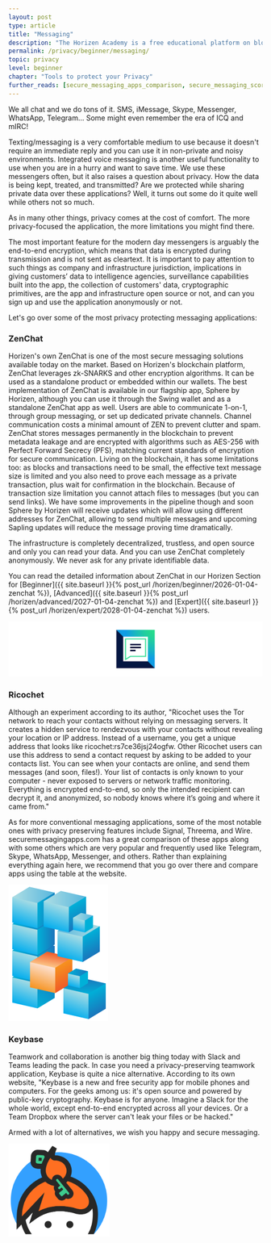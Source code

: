 ```yaml
---
layout: post
type: article
title: "Messaging"
description: "The Horizen Academy is a free educational platform on blockchain technology, cryptocurrency, and privacy. In this article, we review the importance of choosing a privacy-based messaging app for communication."
permalink: /privacy/beginner/messaging/
topic: privacy
level: beginner
chapter: "Tools to protect your Privacy"
further_reads: [secure_messaging_apps_comparison, secure_messaging_scorecard_a_thorough_review_of_top_trending_apps]
---
```


We all chat and we do tons of it. SMS, iMessage, Skype, Messenger, WhatsApp, Telegram... Some might even remember the era of ICQ and mIRC!

Texting/messaging is a very comfortable medium to use because it doesn't require an immediate reply and you can use it in non-private and noisy environments. Integrated voice messaging is another useful functionality to use when you are in a hurry and want to save time. We use these messengers often, but it also raises a question about privacy. How the data is being kept, treated, and transmitted? Are we protected while sharing private data over these applications? Well, it turns out some do it quite well while others not so much.

As in many other things, privacy comes at the cost of comfort. The more privacy-focused the application, the more limitations you might find there.

The most important feature for the modern day messengers is arguably the end-to-end encryption, which means that data is encrypted during transmission and is not sent as cleartext. It is important to pay attention to such things as company and infrastructure jurisdiction, implications in giving customers’ data to intelligence agencies, surveillance capabilities built into the app, the collection of customers' data, cryptographic primitives, are the app and infrastructure open source or not, and can you sign up and use the application anonymously or not.

Let's go over some of the most privacy protecting messaging applications:

### ZenChat

Horizen's own ZenChat is one of the most secure messaging solutions available today on the market. Based on Horizen's blockchain platform, ZenChat leverages zk-SNARKS and other encryption algorithms. It can be used as a standalone product or embedded within our wallets. The best implementation of ZenChat is available in our flagship app, Sphere by Horizen, although you can use it through the Swing wallet and as a standalone ZenChat app as well. Users are able to communicate 1-on-1, through group messaging, or set up dedicated private channels. Channel communication costs a minimal amount of ZEN to prevent clutter and spam. ZenChat stores messages permanently in the blockchain to prevent metadata leakage and are encrypted with algorithms such as AES-256 with Perfect Forward Secrecy (PFS), matching current standards of encryption for secure communication. Living on the blockchain, it has some limitations too: as blocks and transactions need to be small, the effective text message size is limited and you also need to prove each message as a private transaction, plus wait for confirmation in the blockchain. Because of transaction size limitation you cannot attach files to messages (but you can send links). We have some improvements in the pipeline though and soon Sphere by Horizen will receive updates which will allow using different addresses for ZenChat, allowing to send multiple messages and upcoming Sapling updates will reduce the message proving time dramatically.

The infrastructure is completely decentralized, trustless, and open source and only you can read your data. And you can use ZenChat completely anonymously. We never ask for any private identifiable data.

You can read the detailed information about ZenChat in our Horizen Section for [Beginner]({{ site.baseurl }}{% post_url /horizen/beginner/2026-01-04-zenchat %}), [Advanced]({{ site.baseurl }}{% post_url /horizen/advanced/2027-01-04-zenchat %}) and [Expert]({{ site.baseurl }}{% post_url /horizen/expert/2028-01-04-zenchat %}) users.

![ZenChat](/assets/post_files/privacy/beginner/messaging/chat.jpg)

### Ricochet

Although an experiment according to its author, "Ricochet uses the Tor network to reach your contacts without relying on messaging servers. It creates a hidden service to rendezvous with your contacts without revealing your location or IP address. Instead of a username, you get a unique address that looks like ricochet:rs7ce36jsj24ogfw. Other Ricochet users can use this address to send a contact request by asking to be added to your contacts list. You can see when your contacts are online, and send them messages (and soon, files!). Your list of contacts is only known to your computer - never exposed to servers or network traffic monitoring. Everything is encrypted end-to-end, so only the intended recipient can decrypt it, and anonymized, so nobody knows where it’s going and where it came from."

As for more conventional messaging applications, some of the most notable ones with privacy preserving features include Signal, Threema, and Wire. securemessagingapps.com has a great comparison of these apps along with some others which are very popular and frequently used like Telegram, Skype, WhatsApp, Messenger, and others. Rather than explaining everything again here, we recommend that you go over there and compare apps using the table at the website.

![Ricochet](/assets/post_files/privacy/beginner/messaging/ricochet.png)

### Keybase

Teamwork and collaboration is another big thing today with Slack and Teams leading the pack. In case you need a privacy-preserving teamwork application, Keybase is quite a nice alternative. According to its own website, "Keybase is a new and free security app for mobile phones and computers. For the geeks among us: it's open source and powered by public-key cryptography. Keybase is for anyone. Imagine a Slack for the whole world, except end-to-end encrypted across all your devices. Or a Team Dropbox where the server can't leak your files or be hacked."

Armed with a lot of alternatives, we wish you happy and secure messaging.

<img src="/assets/post_files/privacy/beginner/messaging/keybase.png" alt="Keybase" style="width: 200px;">

